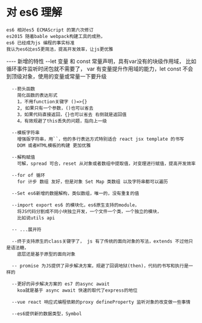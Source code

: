 # 对 es6 理解
    es6 相对es5 ECMAScript 的第六次修订
    es2015 随着bable webpack构建工具的成熟，
    es6 已经成为js 编程的事实标准
    我认为es6比es5更简洁，提高开发效率，让js更优雅

   ---- 新增的特性
      --let 变量 和 const 常量声明，具有var没有的块级作用域，
        比如循环事件监听时闭包就不需要了，
        var 有变量提升作用域的能力，let const 不会到顶级对象，使用的变量或常量一下要升级
      
      --箭头函数
        简化函数的表达形式
        1，不用function关键字 ()=>{}
        2, 如果只有一个参数，()也可以省去
        3，如果代码直接返回，{}也可以省去 右侧就是返回值
        4，有效规避了this丢失的问题，指向上一级

      --模板字符串
        增强版字符串，用``，他的多行表达方式特别适合 react jsx template 的书写
        DOM 或者HTML模板的构建 更加优雅
      
      --解构赋值
        可解，spread 可合，reset 从对象或者数组中提取值，对变理进行赋值，提高开发效率

      --for of 循环
        for 计步 数组 友好，但是对象 Set Map 类数组 以及字符串都可以遍历

      --Set es6新增的数据解构，类似数组，唯一的，没有重复的值

      --import export es6 的模块化，es6原生支持的module，
        将JS代码分割成不同小块独立开发，一个文件一个类，一个独立的模块，
        比如说utils api

      -- ...展开符

      --终于支持原生的class关键字了， js 有了传统的面向对象的写法，extends 不过他只是语法糖，
        底层还是基于原型的面向对象

      -- promise 为JS提供了异步解决方案，规避了回调地狱(then)，代码的书写和执行是一样的

      --更好的异步解决方案的 es7 的async await
        koa就是基于 async await 快速的取代了express的地位

      --vue react 响应式编程依赖的proxy defineProperty 监听对象的改变做一些事情

      --es6提供新的数据类型，Symbol